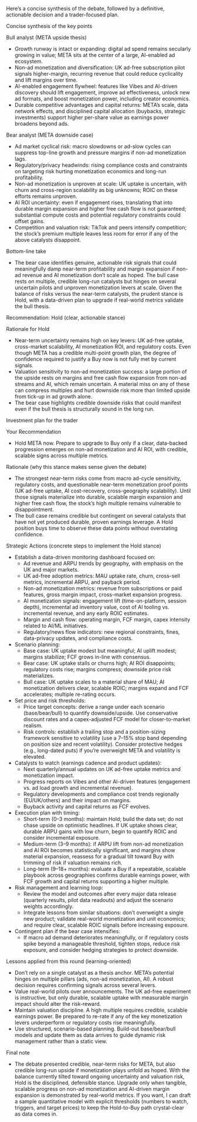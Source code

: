Here’s a concise synthesis of the debate, followed by a definitive, actionable decision and a trader-focused plan.

Concise synthesis of the key points

Bull analyst (META upside thesis)
- Growth runway is intact or expanding: digital ad spend remains secularly growing in value; META sits at the center of a large, AI-enabled ad ecosystem.
- Non-ad monetization and diversification: UK ad-free subscription pilot signals higher-margin, recurring revenue that could reduce cyclicality and lift margins over time.
- AI-enabled engagement flywheel: features like Vibes and AI-driven discovery should lift engagement, improve ad effectiveness, unlock new ad formats, and boost monetization power, including creator economics.
- Durable competitive advantages and capital returns: META’s scale, data network effects, and disciplined capital allocation (buybacks, strategic investments) support higher per-share value as earnings power broadens beyond ads.

Bear analyst (META downside case)
- Ad market cyclical risk: macro slowdowns or ad-slow cycles can suppress top-line growth and pressure margins if non-ad monetization lags.
- Regulatory/privacy headwinds: rising compliance costs and constraints on targeting risk hurting monetization economics and long-run profitability.
- Non-ad monetization is unproven at scale: UK uptake is uncertain, with churn and cross-region scalability as big unknowns; ROIC on these efforts remains unproven.
- AI ROI uncertainty: even if engagement rises, translating that into durable margin expansion and higher free cash flow is not guaranteed; substantial compute costs and potential regulatory constraints could offset gains.
- Competition and valuation risk: TikTok and peers intensify competition; the stock’s premium multiple leaves less room for error if any of the above catalysts disappoint.

Bottom-line take
- The bear case identifies genuine, actionable risk signals that could meaningfully damp near-term profitability and margin expansion if non-ad revenue and AI monetization don’t scale as hoped. The bull case rests on multiple, credible long-run catalysts but hinges on several uncertain pilots and unproven monetization levers at scale. Given the balance of risks versus the near-term catalysts, the prudent stance is Hold, with a data-driven plan to upgrade if real-world metrics validate the bull thesis.

Recommendation: Hold (clear, actionable stance)

Rationale for Hold
- Near-term uncertainty remains high on key levers: UK ad-free uptake, cross-market scalability, AI monetization ROI, and regulatory costs. Even though META has a credible multi-point growth plan, the degree of confidence required to justify a Buy now is not fully met by current signals.
- Valuation sensitivity to non-ad monetization success: a large portion of the upside rests on margins and free cash flow expansion from non-ad streams and AI, which remain uncertain. A material miss on any of these can compress multiples and hurt downside risk more than limited upside from tick-up in ad growth alone.
- The bear case highlights credible downside risks that could manifest even if the bull thesis is structurally sound in the long run.

Investment plan for the trader

Your Recommendation
- Hold META now. Prepare to upgrade to Buy only if a clear, data-backed progression emerges on non-ad monetization and AI ROI, with credible, scalable signs across multiple metrics.

Rationale (why this stance makes sense given the debate)
- The strongest near-term risks come from macro ad-cycle sensitivity, regulatory costs, and questionable near-term monetization proof points (UK ad-free uptake, AI cost-recovery, cross-geography scalability). Until those signals materialize into durable, scalable margin expansion and higher free cash flow, the stock’s high multiple remains vulnerable to disappointment.
- The bull case remains credible but contingent on several catalysts that have not yet produced durable, proven earnings leverage. A Hold position buys time to observe these data points without overstating confidence.

Strategic Actions (concrete steps to implement the Hold stance)
- Establish a data-driven monitoring dashboard focused on:
  - Ad revenue and ARPU trends by geography, with emphasis on the UK and major markets.
  - UK ad-free adoption metrics: MAU uptake rate, churn, cross-sell metrics, incremental ARPU, and payback period.
  - Non-ad monetization metrics: revenue from subscriptions or paid features, gross margin impact, cross-market expansion progress.
  - AI monetization signals: engagement lift (time-on-platform, session depth), incremental ad inventory value, cost of AI tooling vs. incremental revenue, and any early ROIC estimates.
  - Margin and cash flow: operating margin, FCF margin, capex intensity related to AI/ML initiatives.
  - Regulatory/news flow indicators: new regional constraints, fines, data-privacy updates, and compliance costs.
- Scenario planning:
  - Base case: UK uptake modest but meaningful; AI uplift modest; margins stabilize; FCF grows in-line with consensus.
  - Bear case: UK uptake stalls or churns high; AI ROI disappoints; regulatory costs rise; margins compress; downside price risk materializes.
  - Bull case: UK uptake scales to a material share of MAU; AI monetization delivers clear, scalable ROIC; margins expand and FCF accelerates; multiple re-rating occurs.
- Set price and risk thresholds:
  - Price target concepts: derive a range under each scenario (base/bear/bull) to quantify downside/upside. Use conservative discount rates and a capex-adjusted FCF model for closer-to-market realism.
  - Risk controls: establish a trailing stop and a position-sizing framework sensitive to volatility (use a 7–15% stop band depending on position size and recent volatility). Consider protective hedges (e.g., long-dated puts) if you’re overweight META and volatility is elevated.
- Catalysts to watch (earnings cadence and product updates):
  - Next quarterly/annual updates on UK ad-free uptake metrics and monetization impact.
  - Progress reports on Vibes and other AI-driven features (engagement vs. ad load growth and incremental revenue).
  - Regulatory developments and compliance cost trends regionally (EU/UK/others) and their impact on margins.
  - Buyback activity and capital returns as FCF evolves.
- Execution plan with timing:
  - Short-term (0–3 months): maintain Hold; build the data set; do not chase upside on optimistic headlines. If UK uptake shows clear, durable ARPU gains with low churn, begin to quantify ROIC and consider incremental exposure.
  - Medium-term (3–9 months): if ARPU lift from non-ad monetization and AI ROI becomes statistically significant, and margins show material expansion, reassess for a gradual tilt toward Buy with trimming of risk if valuation remains rich.
  - Long-term (9–18+ months): evaluate a Buy if a repeatable, scalable playbook across geographies confirms durable earnings power, with FCF growth and capital returns supporting a higher multiple.
- Risk management and learning loop:
  - Review the model and outcomes after every major data release (quarterly results, pilot data readouts) and adjust the scenario weights accordingly.
  - Integrate lessons from similar situations: don’t overweight a single new product; validate real-world monetization and unit economics; and require clear, scalable ROIC signals before increasing exposure.
- Contingent plan if the bear case intensifies:
  - If macro ad demand deteriorates meaningfully, or if regulatory costs spike beyond a manageable threshold, tighten stops, reduce risk exposure, and consider hedging strategies to protect downside.

Lessons applied from this round (learning-oriented)
- Don’t rely on a single catalyst as a thesis anchor. META’s potential hinges on multiple pillars (ads, non-ad monetization, AI). A robust decision requires confirming signals across several levers.
- Value real-world pilots over announcements. The UK ad-free experiment is instructive, but only durable, scalable uptake with measurable margin impact should alter the risk-reward.
- Maintain valuation discipline. A high multiple requires credible, scalable earnings power. Be prepared to re-rate if any of the key monetization levers underperform or regulatory costs rise meaningfully.
- Use structured, scenario-based planning. Build-out base/bear/bull models and update them as data arrives to guide dynamic risk management rather than a static view.

Final note
- The debate presented credible, near-term risks for META, but also credible long-run upside if monetization plays unfold as hoped. With the balance currently tilted toward ongoing uncertainty and valuation risk, Hold is the disciplined, defensible stance. Upgrade only when tangible, scalable progress on non-ad monetization and AI-driven margin expansion is demonstrated by real-world metrics. If you want, I can draft a sample quantitative model with explicit thresholds (numbers to watch, triggers, and target prices) to keep the Hold-to-Buy path crystal-clear as data comes in.